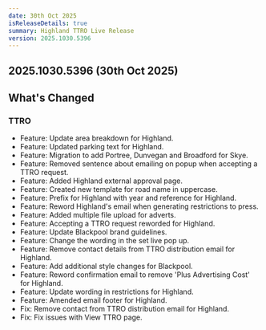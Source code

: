 ```yaml
---
date: 30th Oct 2025
isReleaseDetails: true
summary: Highland TTRO Live Release
version: 2025.1030.5396
---
```

## 2025.1030.5396 (30th Oct 2025) 

## What's Changed

### TTRO

* Feature: Update area breakdown for Highland.
* Feature: Updated parking text for Highland.
* Feature: Migration to add Portree, Dunvegan and Broadford for Skye.
* Feature: Removed sentence about emailing on popup when accepting a TTRO request.
* Feature: Added Highland external approval page.
* Feature: Created new template for road name in uppercase.
* Feature: Prefix for Highland with year and reference for Highland.
* Feature: Reword Highland's email when generating restrictions to press.
* Feature: Added multiple file upload for adverts.
* Feature: Accepting a TTRO request reworded for Highland.
* Feature: Update Blackpool brand guidelines.
* Feature: Change the wording in the set live pop up.
* Feature: Remove contact details from TTRO distribution email for Highland.
* Feature: Add additional style changes for Blackpool.
* Feature: Reword confirmation email to remove 'Plus Advertising Cost' for Highland.
* Feature: Update wording in restrictions for Highland.
* Feature: Amended email footer for Highland.
* Fix: Remove contact from TTRO distribution email for Highland.
* Fix: Fix issues with View TTRO page.
